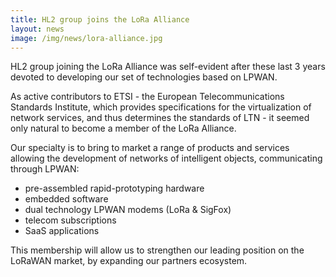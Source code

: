```yaml
---
title: HL2 group joins the LoRa Alliance
layout: news
image: /img/news/lora-alliance.jpg
---
```


HL2 group joining the LoRa Alliance was self-evident after these last 3 years devoted to developing our set of technologies based on LPWAN.

As active contributors to ETSI - the European Telecommunications Standards Institute, which provides specifications for the virtualization of network services, and thus determines the standards of LTN - it seemed only natural to become a member of the LoRa Alliance.

Our specialty is to bring to market a range of products and services allowing
the development of networks of intelligent objects, communicating through LPWAN:
- pre-assembled rapid-prototyping hardware
- embedded software
- dual technology LPWAN modems (LoRa & SigFox)
- telecom subscriptions
- SaaS applications

This membership will allow us to strengthen our leading position
on the LoRaWAN market, by expanding our partners ecosystem.
